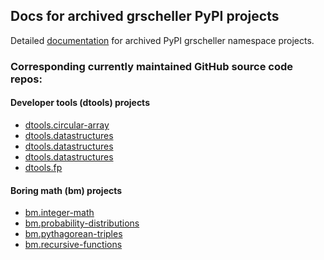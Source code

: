 ## Docs for archived grscheller PyPI projects

Detailed
[documentation](https://grscheller.github.io/grscheller-pypi-namespace-docs/)
for archived PyPI grscheller namespace projects.

### Corresponding currently maintained GitHub source code repos:

#### Developer tools (dtools) projects

* [dtools.circular-array](https://github.com/grscheller/dtools-circular-array)
* [dtools.datastructures](https://github.com/grscheller/dtools-queues)
* [dtools.datastructures](https://github.com/grscheller/dtools-tuples)
* [dtools.datastructures](https://github.com/grscheller/dtools-splitends)
* [dtools.fp](https://github.com/grscheller/dtools-fp)

#### Boring math (bm) projects

* [bm.integer-math](https://github.com/grscheller/bm-integer-math)
* [bm.probability-distributions](https://github.com/grscheller/bm-probability-distributions)
* [bm.pythagorean-triples](https://github.com/grscheller/bm-pythagorean-triples)
* [bm.recursive-functions](https://github.com/grscheller/bm-recursive-functions)

